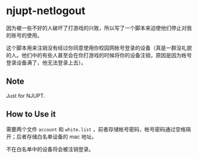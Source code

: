 # njupt-netlogout

因为被一些不好的人破坏了打游戏的兴致，所以写了一个脚本来迫使他们停止对我的账号的使用。

这个脚本用来注销没有经过你同意使用你校园网帐号登录的设备（真是一群没礼貌的人。他们中的有些人甚至会在你打游戏的时候将你的设备注销，原因是因为帐号登录设备满了，他无法登录上去）。

## Note

Just for NJUPT.

## How to Use it

需要两个文件 `account` 和 `white.list` ，前者存储帐号密码，帐号密码通过空格隔开；后者存储白名单设备的 mac 地址。

不在白名单中的设备将会被注销登录。
